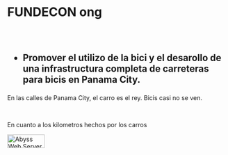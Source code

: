 <!--
<html>
<head>
<title>vragen website</title>
</head>
<h1>
MIJN VRAGEN WEBSITE
</h1>
<body>Wij willen alles weten!
<ul>
<li>Wat is BOM?
<li>-->
<!DOCTYPE html>
<html>
<head>
<meta charset="utf-8">
<!--You should include the following <meta> element in all your web pages: -->
<meta name="viewport" content="width=device-width, initial-scale=1.0">
  <style>
	  {
    *{
  box-sizing: border-box;
}
body {
 background: linear-gradient(to bottom, #33ccff 0%, #ff99cc 100%);
}

h1  
{
	color:orange;
	}
h2
	{
		 background-color: darkblue; color: yellow;
		 
	}
	
p {
  text-indent: 50px;
  text-align: justify;
  letter-spacing: 3px;
}
}
    </style>
<!-- <link rel="stylesheet" href= "mystyle.css"> -->
</head>
<body onload="window.alert('Welcome to my home page!');">
<h1>FUNDECON ong </h1>
<h2><br><ul><li> Promover el utilizo de la bici y el desarollo de una 
infrastructura completa de carreteras para bicis en Panama City.</h2>
<p>En las calles de Panama City, el carro es el rey. Bicis casi no se ven.</p> <br>
<p>En cuanto a los kilometros hechos por los carros</p>
<!--Note: Always specify the width and height of an image.<br> 
If width and height are not specified,<br>the web page might flicker while the image loads.-->     
<footer>
<a href="https://aprelium.com/abyssws" target="_blank">
<img src = "images/pwrabyss.gif" alt= "Abyss Web Server" style="width:86px;height:31px;"></a
</footer>

  
</body>
</html>
